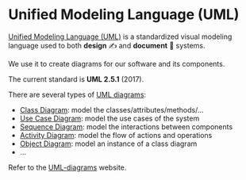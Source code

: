 # Unified Modeling Language (UML)

<div class="row row-cols-md-2"><div>

[Unified Modeling Language (UML)](https://www.omg.org/spec/UML/) is a standardized visual modeling language used to both **design** ✍️ and **document** 📝 systems.

We use it to create diagrams for our software and its components.

The current standard is **UML 2.5.1** (2017).
</div><div>

There are several types of [UML diagrams](https://en.wikipedia.org/wiki/Unified_Modeling_Language#Diagrams):

* [Class Diagram](../diagrams/class/index.md): model the classes/attributes/methods/...
* [Use Case Diagram](../diagrams/use_case/index.md): model the use cases of the system
* [Sequence Diagram](../diagrams/sequence/index.md): model the interactions between components
* [Activity Diagram](../diagrams/activity/index.md): model the flow of actions and operations
* [Object Diagram](../diagrams/object/index.md): model an instance of a class diagram
* ...

Refer to the [UML-diagrams](https://www.uml-diagrams.org/) website.
</div></div>